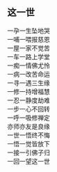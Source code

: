 ## 这一世

一孕一生坠地哭  
一哺一喂报慈恩  
一屋一家不觉苦  
一车一路上学堂  
一痴一情佛尤怜  
一病一改苦命运  
一寻一遇三生缘  
一修一持增福慧  
一忍一静度劫难  
一步一心不回转  
一呼一吸修禅定  
亦师亦友是良缘  
一世一悟终不悔  
一悟一觉皆放下  
一接一引佛子归   
一回一望这一世    
